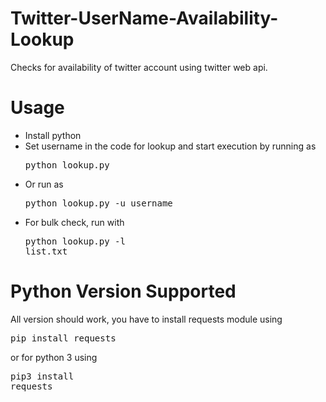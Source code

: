 # Twitter-UserName-Availability-Lookup
Checks for availability of twitter account using twitter web api.
# Usage
* Install python
* Set username in the code for lookup and start execution by running as <pre>python lookup.py</pre>
* Or run as <pre>python lookup.py -u username</pre>
* For bulk check, run with <pre>python lookup.py -l list.txt</pre>
# Python Version Supported
All version should work, you have to install requests module using <pre>pip install requests</pre> or for python 3 using <pre>pip3 install requests</pre>
